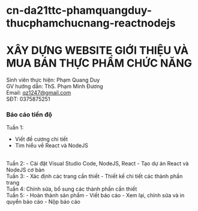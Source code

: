 # cn-da21ttc-phamquangduy-thucphamchucnang-reactnodejs
<h1>XÂY DỰNG WEBSITE GIỚI THIỆU VÀ MUA BÁN THỰC PHẨM CHỨC NĂNG</h1>

Sinh viên thực hiện: Phạm Quang Duy<br>
GV hướng dẫn: ThS. Phạm Minh Đương<br>
Email: qz1247@gmail.com<br>
SĐT: 0375875251<br>

<h3>Báo cáo tiến độ</h3>

Tuần 1: 
- Viết đề cương chi tiết
- Tìm hiểu về React và NodeJS 
<br>
Tuần 2:
- Cài đặt Visual Studio Code, NodeJS, React
- Tạo dự án React và NodeJS cơ bản 
<br>
Tuần 3:
- Xác định các trang cần thiết
- Thiết kế chi tiết các thành phần trang 
<br>
Tuần 4: Chỉnh sửa, bổ sung các thành phần cần thiết 
<br>
Tuần 5:
  - Hoàn thành sản phẩm 
  - Viết báo cáo 
  - Xem lại, chỉnh sửa và in quyển báo cáo
  - Nộp báo cáo 

